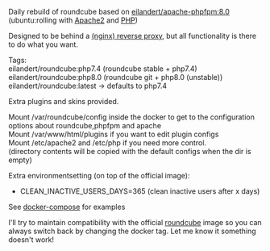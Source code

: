 Daily rebuild of roundcube based on [eilandert/apache-phpfpm:8.0](https://hub.docker.com/r/eilandert/apache-phpfpm)
(ubuntu:rolling with [Apache2](https://launchpad.net/~eilander/+archive/ubuntu/apache2) and [PHP](https://launchpad.net/~ondrej/+archive/ubuntu/php))

Designed to be behind a [(nginx) reverse proxy](https://hub.docker.com/r/eilandert/nginx-modsecurity3-pagespeed), but all functionality is there to do what you want.

Tags:<BR>
eilandert/roundcube:php7.4 (roundcube stable + php7.4)<BR>
eilandert/roundcube:php8.0 (roundcube git + php8.0 (unstable))<BR>
eilandert/roundcube:latest -> defaults to php7.4<BR>

Extra plugins and skins provided.

Mount /var/roundcube/config inside the docker to get to the configuration options about roundcube,phpfpm and apache<BR>
Mount /var/www/html/plugins if you want to edit plugin configs<BR>
Mount /etc/apache2 and /etc/php if you need more control.<BR>
(directory contents will be copied with the default configs when the dir is empty)

Extra environmentsetting (on top of the official image):
- CLEAN_INACTIVE_USERS_DAYS=365   (clean inactive users after x days)

See [docker-compose](https://github.com/eilandert/dockerized/blob/master/roundcube/docker-compose.yml) for examples

I'll try to maintain compatibility with the official [roundcube](https://hub.docker.com/r/roundcube/roundcubemail) image so you can always switch back by changing the docker tag. 
Let me know it something doesn't work!
